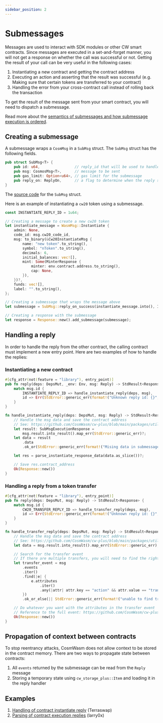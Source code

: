 ```yaml
---
sidebar_position: 2
---
```


# Submessages

Messages are used to interact with SDK modules or other CW smart contracts. Since messages are executed in a set-and-forget manner, you will not get a response on whether the call was successful or not. Getting the result of your call can be very useful in the following cases:

1. Instantiating a new contract and getting the contract address
2. Executing an action and asserting that the result was successful (e.g. Making sure that certain tokens are transferred to your contract)
3. Handling the error from your cross-contract call instead of rolling back the transaction

To get the result of the message sent from your smart contract, you will need to dispatch a submessage.

Read more about the [semantics of submessages and how submessage execution is ordered](https://github.com/CosmWasm/cosmwasm/blob/main/SEMANTICS.md#submessages).

## Creating a submessage

A submessage wraps a `CosmMsg` in a `SubMsg` struct. The `SubMsg` struct has the following fields.

```rust
pub struct SubMsg<T> {
    pub id: u64,                // reply_id that will be used to handle the reply
    pub msg: CosmosMsg<T>,      // message to be sent
    pub gas_limit: Option<u64>, // gas limit for the submessage
    pub reply_on: ReplyOn,      // a flag to determine when the reply should be sent
}
```

The [source code](https://github.com/CosmWasm/cosmwasm/blob/main/packages/std/src/results/submessages.rs) for the `SubMsg` struct.

Here is an example of instantiating a `cw20` token using a submessage.

```rust
const INSTANTIATE_REPLY_ID = 1u64;

// Creating a message to create a new cw20 token
let instantiate_message = WasmMsg::Instantiate {
    admin: None,
    code_id: msg.cw20_code_id,
    msg: to_binary(&Cw20InstantiateMsg {
        name: "new token".to_string(),
        symbol: "nToken".to_string(),
        decimals: 6,
        initial_balances: vec![],
        mint: Some(MinterResponse {
            minter: env.contract.address.to_string(),
            cap: None,
        }),
    })?,
    funds: vec![],
    label: "".to_string(),
};

// Creating a submessage that wraps the message above
let submessage = SubMsg::reply_on_success(instantiate_message.into(), INSTANTIATE_REPLY_ID);

// Creating a response with the submessage
let response = Response::new().add_submessage(submessage);
```

## Handling a reply

In order to handle the reply from the other contract, the calling contract must implement a new entry point. Here are two examples of how to handle the replies:

### Instantiating a new contract

```rust
#[cfg_attr(not(feature = "library"), entry_point)]
pub fn reply(deps: DepsMut, _env: Env, msg: Reply) -> StdResult<Response> {
    match msg.id {
        INSTANTIATE_REPLY_ID => handle_instantiate_reply(deps, msg),
        id => Err(StdError::generic_err(format!("Unknown reply id: {}", id))),
    }
}

fn handle_instantiate_reply(deps: DepsMut, msg: Reply) -> StdResult<Response> {
	// Handle the msg data and save the contract address
	// See: https://github.com/CosmWasm/cw-plus/blob/main/packages/utils/src/parse_reply.rs
    let result: SubMsgExecutionResponse =
        msg.result.into_result().map_err(StdError::generic_err)?;
    let data = result
        .data
        .ok_or(StdError::generic_err(format!("Mising data in submessage response")))?;

	let res = parse_instantiate_response_data(data.as_slice())?;

    // Save res.contract_address
	Ok(Response::new())
}
```

### Handling a reply from a token transfer

```rust
#[cfg_attr(not(feature = "library"), entry_point)]
pub fn reply(deps: DepsMut, msg: Reply) -> StdResult<Response> {
    match msg.id {
        CW20_TRANSFER_REPLY_ID => handle_transfer_reply(deps, msg),
        id => Err(StdError::generic_err(format!("Unknown reply id: {}", id))),
    }
}

fn handle_transfer_reply(deps: DepsMut, msg: Reply) -> StdResult<Response> {
	// Handle the msg data and save the contract address
	// See: https://github.com/CosmWasm/cw-plus/blob/main/packages/utils/src/parse_reply.rs
	let data = msg.result.into_result().map_err(StdError::generic_err);

    // Search for the transfer event
    // If there are multiple transfers, you will need to find the right event to handle
    let transfer_event = msg
        .events
        .iter()
        .find(|e| {
            e.attributes
                .iter()
                .any(|attr| attr.key == "action" && attr.value == "transfer")
        })
        .ok_or_else(|| StdError::generic_err(format!("unable to find transfer action"))?;

    // Do whatever you want with the attributes in the transfer event
    // Reference to the full event: https://github.com/CosmWasm/cw-plus/blob/main/contracts/cw20-base/src/contract.rs#L239-L244
	Ok(Response::new())
}
```

## Propagation of context between contracts

To stop reentrancy attacks, CosmWasm does not allow context to be stored in the contract memory. There are two ways to propagate state between contracts:

1. All `events` returned by the submessage can be read from the `Reply` message
2. Storing a temporary state using `cw_storage_plus::Item` and loading it in the reply handler

## Examples

1. [Handling of contract instantiate reply](https://github.com/terraswap/terraswap/blob/main/contracts/terraswap_pair/src/contract.rs) (Terraswap)
2. [Parsing of contract execution replies](https://github.com/larry0x/astrozap/blob/master/contracts/astrozap/src/contract.rs) (larry0x)
